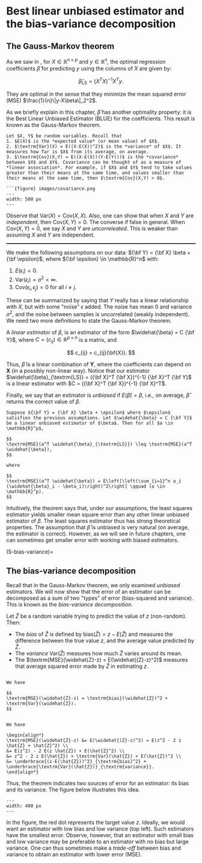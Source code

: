 # Best linear unbiased estimator and the bias-variance decomposition

## The Gauss-Markov theorem

As we saw in [](sec-finding-optimal-coefficients), for $X \in \mathbb{R}^{n \times p}$ and $y \in \mathbb{R}^n$, the optimal regression coefficients $\widehat{\beta}$ for predicting $y$ using the columns of $X$ are given by:

$$
\widehat{\beta}_\textrm{LS} = (X^T X)^{-1} X^T y. 
$$

They are optimal in the sense that they minimize the mean squared error (MSE) $\frac{1}{n}\|y-X\beta\|_2^2$.

As we briefly explain in this chapter, $\widehat{\beta}$ has another optimality property: it is the Best Linear Unbiased Estimator (BLUE) for the coefficients. This result is known as the Gauss-Markov theorem. 

```{admonition} Review from probability theory
Let $X, Y$ be random variables. Recall that
1. $E(X)$ is the *expected value* (or mean value) of $X$. 
2. $\textrm{Var}(X) = E((X-E(X))^2)$ is the *variance* of $X$. It measures how far is $X$ from its average, on average. 
3. $\textrm{Cov}(X,Y) = E((X-E(X))(Y-E(Y)))$ is the *covariance* between $X$ and $Y$. Covariance can be thought of as a measure of *linear association*. For example, if $X$ and $Y$ tend to take values greater than their means at the same time, and values smaller than their means at the same time, then $\textrm{Cov}(X,Y) > 0$. 

```{figure} images/covariance.png
---
width: 500 px
---
```

Observe that $\textrm{Var}(X) = \textrm{Cov}(X,X)$. Also, one can show that when $X$ and $Y$ are *independent*, then $\textrm{Cov}(X,Y) = 0$. The converse if false in general. When $\textrm{Cov}(X, Y) = 0$, we say $X$ and $Y$ are *uncorreleated*. This is weaker than assuming $X$ and $Y$ are independent. 

<hr style="border: none; height: 2px; background-color: black;">

We make the following assumptions on our data: ${\bf Y} = {\bf X} \beta + {\bf \epsilon}$, where ${\bf \epsilon} \in \mathbb{R}^n$ with:
1. $E(\epsilon_i) = 0$.
2. $\textrm{Var}(\epsilon_i) = \sigma^2 < \infty$.
3. $\textrm{Cov}(\epsilon_i, \epsilon_j) = 0$ for all $i \ne j$.

These can be summarized by saying that $Y$ really has a linear relationship with $X$, but with some "noise" $\epsilon$ added. The noise has mean $0$ and variance $\sigma^2$, and the noise between samples is uncorrelated (weakly independent). We need two more definitions to state the Gauss-Markov theorem.

A *linear estimator* of $\beta$, is an estimator of the form $\widehat{\beta} = C {\bf Y}$, where $C = (c_{ij}) \in \mathbb{R}^{p \times n}$ is a matrix, and 

$$
c_{ij} = c_{ij}(\bf{X}).
$$

Thus, $\widehat{\beta}$ is a linear combination of $\mathbf{Y}$, where the coefficients can depend on $\mathbf{X}$ (in a possibly non-linear way). Notice that our estimator $\widehat{\beta}_{\textrm{LS}} = ({\bf X}^T {\bf X})^{-1} {\bf X}^T {\bf Y}$ is a linear estimator with $C = ({\bf X}^T {\bf X})^{-1} {\bf X}^T$.

Finally, we say that an estimator is *unbiased* if $E(\widehat{\beta}) = \beta$, i.e., on average, $\widehat{\beta}$ returns the correct value of $\beta$. 

```{admonition} Theorem: (Gauss-Markov)
Suppose ${\bf Y} = {\bf X} \beta + \epsilon$ where $\epsilon$ satisfies the previous assumptions. Let $\widehat{\beta} = C {\bf Y}$ be a linear unbiased estimator of $\beta$. Then for all $a \in \mathbb{R}^p$, 

$$
\textrm{MSE}(a^T \widehat{\beta}_{\textrm{LS}}) \leq \textrm{MSE}(a^T \widehat{\beta}), 
$$

where 

$$
\textrm{MSE}(a^T \widehat{\beta}) = E\left[\left(\sum_{i=1}^n a_i (\widehat{\beta}_i - \beta_i)\right)^2\right] \qquad (a \in \mathbb{R}^p).
$$
```

Intuitively, the theorem says that, under our assumptions, the least squares estimator yields smaller mean square error than any other linear unbiased estimator of $\beta$. The least squares estimator thus has strong theoretical properties. The assumption that $\widehat{\beta}$ is unbiased is very natural (on average, the estimator is correct). However, as we will see in future chapters, one can sometimes get smaller error with working with biased estimators. 

(S-bias-variance)=
## The bias-variance decomposition

Recall that in the Gauss-Markov theorem, we only examined *unbiased* estimators. We will now show that the error of an estimator can be decomposed as a sum of two "types" of error (bias-squared and variance). This is known as the *bias-variance decomposition*. 

Let $\widehat{Z}$ be a random variable trying to predict the value of $z$ (non-random). Then:
* The *bias* of $\widehat{Z}$ is defined by $\textrm{bias}(\widehat{Z}) = z - E(\widehat{Z})$ and measures the difference between the true value $z$, and the average value predicted by $\widehat{Z}$. 
* The *variance* $\textrm{Var}(\widehat{Z})$ measures how much $\widehat{Z}$ varies around its mean. 
* The $\textrm{MSE}(\widehat{Z}-z) = E(\widehat{(Z}-z)^2)$ measures that average squared error made by $\widehat{Z}$ in estimating $z$. 

```{admonition} Theorem: (Bias-variance decomposition)

We have 

$$
\textrm{MSE}(\widehat{Z}-z) = \textrm{bias}(\widehat{Z})^2 + \textrm{Var}(\widehat{Z}).
$$
```
```{dropdown} Proof

We have 

\begin{align*}
\textrm{MSE}(\widehat{Z}-z) &= E(\widehat{(Z}-z)^2) = E(z^2 - 2 z \hat{Z} + \hat{Z}^2) \\
&= E(z^2) - 2 E(z \hat{Z}) + E(\hat{Z}^2) \\
&= z^2 - 2 z E(\hat{Z}) + \textrm{Var}(\hat{Z}) + E(\hat{Z})^2 \\
&= \underbrace{(z-E(\hat{Z}))^2}_{\textrm{bias}^2} + \underbrace{\textrm{Var}(\hat{Z})}_{\textrm{variance}}.
\end{align*}

```

Thus, the theorem indicates two sources of error for an estimator: its bias and its variance. The figure below illustrates this idea. 

```{figure} images/bias-variance.png
---
width: 400 px
---
```

In the figure, the red dot represents the target value $z$. Ideally, we would want an estimator with low bias and low variance (top left). Such estimators have the smallest error. Observe, however, that an estimator with small bias and low variance may be preferable to an estimator with no bias but large variance. One can thus sometimes make a *trade-off* between bias and variance to obtain an estimator with lower error (MSE).  